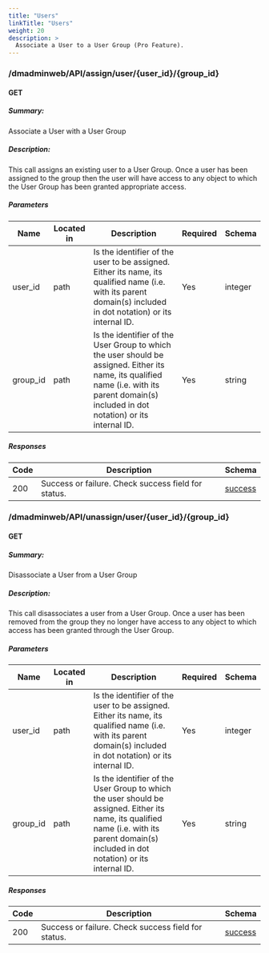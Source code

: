 ```yaml
---
title: "Users"
linkTitle: "Users"
weight: 20
description: >
  Associate a User to a User Group (Pro Feature).
---
```



### /dmadminweb/API/assign/user/{user_id}/{group_id}

#### GET
##### Summary:

Associate a User with a User Group

##### Description:

This call assigns an existing user to a User Group. Once a user has been assigned to the group then the user will have access to any object to which the User Group has been granted appropriate access.


##### Parameters

| Name | Located in | Description | Required | Schema |
| ---- | ---------- | ----------- | -------- | ---- |
| user_id | path | Is the identifier of the user to be assigned. Either its name, its qualified name (i.e. with its parent domain(s) included in dot notation) or its internal ID. | Yes | integer |
| group_id | path | Is the identifier of the User Group to which the user should be assigned. Either its name, its qualified name (i.e. with its parent domain(s) included in dot notation) or its internal ID. | Yes | string |

##### Responses

| Code | Description | Schema |
| ---- | ----------- | ------ |
| 200 | Success or failure.  Check success field for status. | [success](/restapi/models/#success) |

### /dmadminweb/API/unassign/user/{user_id}/{group_id}

#### GET
##### Summary:

Disassociate a User from a User Group

##### Description:

This call disassociates a user from a User Group. Once a user has been removed from the group they no longer have access to any object to which access has been granted through the User Group.


##### Parameters

| Name | Located in | Description | Required | Schema |
| ---- | ---------- | ----------- | -------- | ---- |
| user_id | path | Is the identifier of the user to be assigned. Either its name, its qualified name (i.e. with its parent domain(s) included in dot notation) or its internal ID. | Yes | integer |
| group_id | path | Is the identifier of the User Group to which the user should be assigned. Either its name, its qualified name (i.e. with its parent domain(s) included in dot notation) or its internal ID. | Yes | string |

##### Responses

| Code | Description | Schema |
| ---- | ----------- | ------ |
| 200 | Success or failure.  Check success field for status. | [success](/restapi/models/#success) |